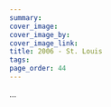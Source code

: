 ```yaml
---
summary: 
cover_image: 
cover_image_by: 
cover_image_link: 
title: 2006 - St. Louis
tags: 
page_order: 44
---
```


...
